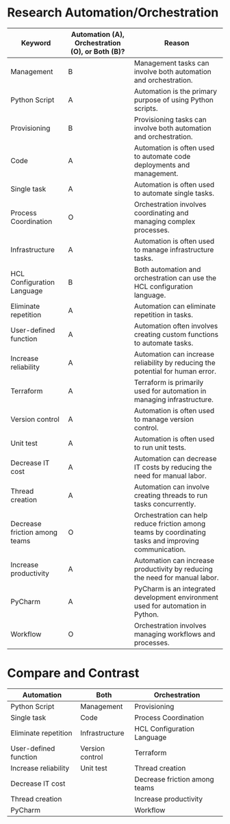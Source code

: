 # **Research Automation/Orchestration** 

| Keyword | Automation (A), Orchestration (O), or Both (B)? | Reason |
|---------|-----------------------------------------------|--------|
| Management | B | Management tasks can involve both automation and orchestration. |
| Python Script | A | Automation is the primary purpose of using Python scripts. |
| Provisioning | B | Provisioning tasks can involve both automation and orchestration. |
| Code | A | Automation is often used to automate code deployments and management. |
| Single task | A | Automation is often used to automate single tasks. |
| Process Coordination | O | Orchestration involves coordinating and managing complex processes. |
| Infrastructure | A | Automation is often used to manage infrastructure tasks. |
| HCL Configuration Language | B | Both automation and orchestration can use the HCL configuration language. |
| Eliminate repetition | A | Automation can eliminate repetition in tasks. |
| User-defined function | A | Automation often involves creating custom functions to automate tasks. |
| Increase reliability | A | Automation can increase reliability by reducing the potential for human error. |
| Terraform | A | Terraform is primarily used for automation in managing infrastructure. |
| Version control | A | Automation is often used to manage version control. |
| Unit test | A | Automation is often used to run unit tests. |
| Decrease IT cost | A | Automation can decrease IT costs by reducing the need for manual labor. |
| Thread creation | A | Automation can involve creating threads to run tasks concurrently. |
| Decrease friction among teams | O | Orchestration can help reduce friction among teams by coordinating tasks and improving communication. |
| Increase productivity | A | Automation can increase productivity by reducing the need for manual labor. |
| PyCharm | A | PyCharm is an integrated development environment used for automation in Python. |
| Workflow | O | Orchestration involves managing workflows and processes. |

 # **Compare and Contrast**

| Automation | Both | Orchestration |
| --- | --- | --- |
| Python Script | Management | Provisioning |
| Single task | Code | Process Coordination |
| Eliminate repetition | Infrastructure | HCL Configuration Language |
| User-defined function | Version control | Terraform |
| Increase reliability | Unit test | Thread creation |
| Decrease IT cost |  | Decrease friction among teams |
| Thread creation |  | Increase productivity |
| PyCharm |  | Workflow |
